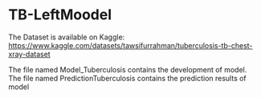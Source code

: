 # TB-LeftMoodel
The Dataset is available on Kaggle: https://www.kaggle.com/datasets/tawsifurrahman/tuberculosis-tb-chest-xray-dataset

The file named Model_Tuberculosis contains the development of model.
The file named PredictionTuberculosis contains the prediction results of model
